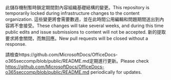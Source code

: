 <span data-ttu-id="29e88-101">此儲存機制暫時鎖定期間對內容組織基礎結構的變更。</span><span class="sxs-lookup"><span data-stu-id="29e88-101">This repository is temporarily locked during infrastructure changes to the content organization.</span></span> <span data-ttu-id="29e88-102">這些變更將會需要數週，並在此時間公用編輯和問題期間送出到內容將不會接受。</span><span class="sxs-lookup"><span data-stu-id="29e88-102">These changes will take several weeks, and during this time public edits and issue submissions to content will not be accepted.</span></span> <span data-ttu-id="29e88-103">新的提取要求將會關閉，而無回應。</span><span class="sxs-lookup"><span data-stu-id="29e88-103">New pull requests will be closed without a response.</span></span>

<span data-ttu-id="29e88-104">請檢查https://github.com/MicrosoftDocs/OfficeDocs-o365seccomp/blob/public/README.md定期進行更新。</span><span class="sxs-lookup"><span data-stu-id="29e88-104">Please check https://github.com/MicrosoftDocs/OfficeDocs-o365seccomp/blob/public/README.md periodically for updates.</span></span>

